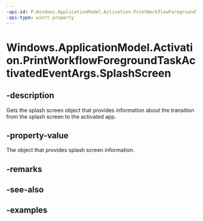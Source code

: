 ```yaml
---
-api-id: P:Windows.ApplicationModel.Activation.PrintWorkflowForegroundTaskActivatedEventArgs.SplashScreen
-api-type: winrt property
---
```


<!-- Property syntax.
public SplashScreen SplashScreen { get; }
-->

# Windows.ApplicationModel.Activation.PrintWorkflowForegroundTaskActivatedEventArgs.SplashScreen

## -description

Gets the splash screen object that provides information about the transition from the splash screen to the activated app.

## -property-value

The object that provides splash screen information.

## -remarks

## -see-also

## -examples

